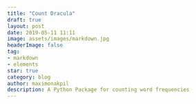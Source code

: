 ```yaml
---
title: "Count Dracula"
draft: true
layout: post
date: 2019-05-11 11:11
image: assets/images/markdown.jpg
headerImage: false
tag:
- markdown
- elements
star: true
category: blog
author: maximonakpil
description: A Python Package for counting word frequencies
---
```

